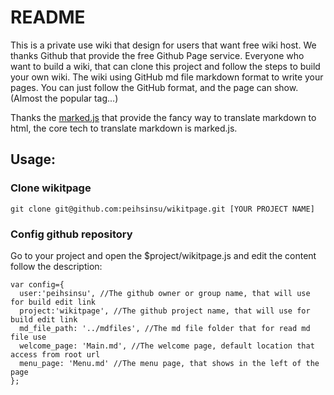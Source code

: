 README
===

This is a private use wiki that design for users that want free wiki host. We thanks Github that provide the free Github Page service. Everyone who want to build a wiki, that can clone this project and follow the steps to build your own wiki. The wiki using GitHub md file markdown format to write your pages. You can just follow the GitHub format, and the page can show. (Almost the popular tag...)

Thanks the [marked.js](https://github.com/chjj/marked) that provide the fancy way to translate markdown to html, the core tech to translate markdown is marked.js.

## Usage:

### Clone wikitpage

```
git clone git@github.com:peihsinsu/wikitpage.git [YOUR PROJECT NAME]
```

### Config github repository

Go to your project and open the $project/wikitpage.js and edit the content follow the description:

```
var config={
  user:'peihsinsu', //The github owner or group name, that will use for build edit link
  project:'wikitpage', //The github project name, that will use for build edit link
  md_file_path: '../mdfiles', //The md file folder that for read md file use
  welcome_page: 'Main.md', //The welcome page, default location that access from root url
  menu_page: 'Menu.md' //The menu page, that shows in the left of the page
};
```

### 